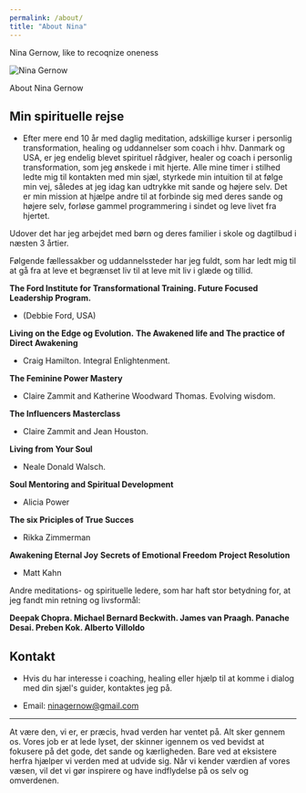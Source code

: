 ```yaml
---
permalink: /about/
title: "About Nina"
---
```


Nina Gernow, like to recoqnize oneness

![Nina Gernow](/assets/images/nina-gernow-photo-small01.jpg) 

About Nina Gernow

## Min spirituelle rejse

- Efter mere end 10 år med daglig meditation, adskillige kurser i personlig transformation, healing og uddannelser som coach i hhv. Danmark og USA, er jeg endelig blevet spirituel rådgiver, healer og coach i personlig transformation, som jeg ønskede i mit hjerte. Alle mine timer i stilhed ledte mig til kontakten med min sjæl, styrkede min intuition til at følge min vej, således at jeg idag kan udtrykke mit sande og højere selv. Det er min mission at hjælpe andre til at forbinde sig med deres sande og højere selv, forløse gammel programmering i sindet og leve livet fra hjertet.

Udover det har jeg arbejdet med børn og deres familier i skole og dagtilbud i næsten 3 årtier.

Følgende fællessakber og uddannelssteder har jeg fuldt, som har ledt mig til at gå fra at leve et begrænset liv til at leve mit liv i glæde og tillid.

**The Ford Institute for Transformational Training. Future Focused Leadership Program.**

 - (Debbie Ford, USA)

**Living on the Edge og Evolution.** **The Awakened life and The practice of Direct Awakening**

 -  Craig Hamilton. Integral Enlightenment.

**The Feminine Power Mastery**

 -  Claire Zammit and Katherine Woodward Thomas. Evolving wisdom.
 
 **The Influencers Masterclass**
 
  -  Claire Zammit and Jean Houston.

**Living from Your Soul**

 -  Neale Donald Walsch.

**Soul Mentoring and Spiritual Development**

 -  Alicia Power

**The six Priciples of True Succes**

 -  Rikka Zimmerman


**Awakening Eternal Joy**
**Secrets of Emotional Freedom**
**Project Resolution**

 - Matt Kahn
 
 Andre meditations- og spirituelle ledere, som har haft stor betydning for, at jeg fandt min retning og livsformål:
 
 **Deepak Chopra. Michael Bernard Beckwith. James van Praagh. Panache Desai. Preben Kok. Alberto Villoldo**

## Kontakt

 - Hvis du har interesse i coaching, healing eller hjælp til at komme i dialog med din sjæl's guider, kontaktes jeg på.
* Email: ninagernow@gmail.com


---

At være den, vi er, er præcis, hvad verden har ventet på. Alt sker gennem os. Vores job er at lede lyset, der skinner igennem os ved bevidst at fokusere på det gode, det sande og kærligheden. Bare ved at eksistere herfra hjælper vi verden med at udvide sig. Når vi kender værdien af vores væsen, vil det vi gør inspirere og have indflydelse på os selv og omverdenen. 



